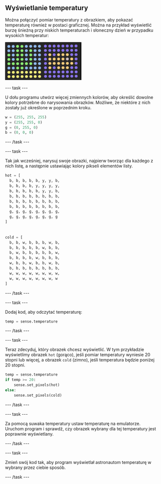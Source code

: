 ## Wyświetlanie temperatury

Można połączyć pomiar temperatury z obrazkiem, aby pokazać temperaturę również w postaci graficznej. Można na przykład wyświetlić burzę śnieżną przy niskich temperaturach i słoneczny dzień w przypadku wysokich temperatur:

![Gorąco i zimno](images/wet-dry.png)

\--- task \---

U dołu programu utwórz więcej zmiennych kolorów, aby określić dowolne kolory potrzebne do narysowania obrazków. Możliwe, że niektóre z nich zostały już określone w poprzednim kroku.

```python
w = (255, 255, 255)
y = (255, 255, 0)
g = (0, 255, 0)
b = (0, 0, 0)
```

\--- /task \---

\--- task \---

Tak jak wcześniej, narysuj swoje obrazki, najpierw tworząc dla każdego z nich listę, a następnie ustawiając kolory pikseli elementów listy.

```python
hot = [
  b, b, b, b, b, y, y, b,
  b, b, b, b, y, y, y, y,
  b, b, b, b, b, y, y, b,
  b, b, b, b, b, b, b, b,
  b, b, b, b, b, b, b, b,
  b, b, b, b, b, b, b, b,
  g, g, g, g, g, g, g, g,
  g, g, g, g, g, g, g, g
]


cold = [
  b, b, w, b, b, b, w, b,
  b, b, b, b, b, w, b, b,
  b, w, b, b, b, b, b, w,
  b, b, b, b, w, b, b, b,
  w, b, b, w, b, b, w, b,
  b, b, b, b, b, b, b, b,
  w, w, w, w, w, w, w, w,
  w, w, w, w, w, w, w, w
]
```

\--- /task \---

\--- task \---

Dodaj kod, aby odczytać temperaturę:

```python
temp = sense.temperature
```

\--- /task \---

\--- task \---

Teraz zdecyduj, który obrazek chcesz wyświetlić. W tym przykładzie wyświetlimy obrazek `hot` (gorąco), jeśli pomiar temperatury wyniesie 20 stopni lub więcej, a obrazek `cold` (zimno), jeśli temperatura będzie poniżej 20 stopni.

```python
temp = sense.temperature
if temp >= 20:
    sense.set_pixels(hot)
else:
    sense.set_pixels(cold)
```

\--- /task \---

\--- task \---

Za pomocą suwaka temperatury ustaw temperaturę na emulatorze. Uruchom program i sprawdź, czy obrazek wybrany dla tej temperatury jest poprawnie wyświetlany.

\--- /task \---

\--- task \---

Zmień swój kod tak, aby program wyświetlał astronautom temperaturę w wybrany przez ciebie sposób.

\--- /task \---